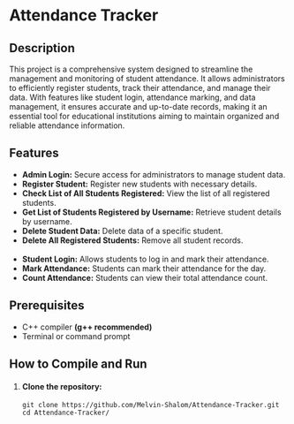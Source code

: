 <h1>Attendance Tracker</h1>

<h2>Description</h2>

<p>This project is a comprehensive system designed to streamline the management and monitoring of student attendance. It allows administrators to efficiently register students, track their attendance, and manage their data. With features like student login, attendance marking, and data management, it ensures accurate and up-to-date records, making it an essential tool for educational institutions aiming to maintain organized and reliable attendance information.</p>

<h2>Features</h2>
<ul>
  <li><strong>Admin Login:</strong> Secure access for administrators to manage student data.</li>
  <li><strong>Register Student:</strong> Register new students with necessary details.</li>
  <li><strong>Check List of All Students Registered:</strong> View the list of all registered students.</li>
  <li><strong>Get List of Students Registered by Username:</strong> Retrieve student details by username.</li>
  <li><strong>Delete Student Data:</strong> Delete data of a specific student.</li>
  <li><strong>Delete All Registered Students:</strong> Remove all student records.</li><br>
  
  <li><strong>Student Login:</strong> Allows students to log in and mark their attendance.</li>
  <li><strong>Mark Attendance:</strong> Students can mark their attendance for the day.</li>
  <li><strong>Count Attendance:</strong> Students can view their total attendance count.</li>
</ul>

<h2>Prerequisites</h2>
<ul>
  <li>C++ compiler <strong>(g++ recommended)</strong></li>
  <li>Terminal or command prompt</li>
</ul>

<h2>How to Compile and Run</h2>
<ol>
  <li>
    <h4>Clone the repository:</h4>
    <code>git clone https://github.com/Melvin-Shalom/Attendance-Tracker.git</code>
    <code>cd Attendance-Tracker/</code>
  </li>
</ol>
